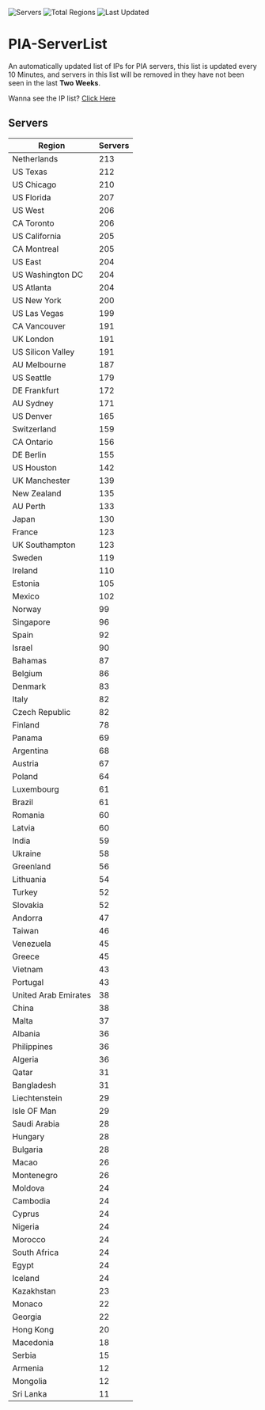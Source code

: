 ![Servers](https://img.shields.io/badge/Servers-8,762-darkgreen)
![Total Regions](https://img.shields.io/badge/Total_Regions-97-darkgreen)
![Last Updated](https://img.shields.io/badge/Last_Updated-December_13_2024_21:01_EST-darkgreen)

# PIA-ServerList
An automatically updated list of IPs for PIA servers, this list is updated every 10 Minutes, and servers in this list will be removed in they have not been seen in the last **Two Weeks**.

Wanna see the IP list? [Click Here](./servers.json)

## Servers
| Region               | Servers |
|----------------------|---------|
| Netherlands | 213 |
| US Texas | 212 |
| US Chicago | 210 |
| US Florida | 207 |
| US West | 206 |
| CA Toronto | 206 |
| US California | 205 |
| CA Montreal | 205 |
| US East | 204 |
| US Washington DC | 204 |
| US Atlanta | 204 |
| US New York | 200 |
| US Las Vegas | 199 |
| CA Vancouver | 191 |
| UK London | 191 |
| US Silicon Valley | 191 |
| AU Melbourne | 187 |
| US Seattle | 179 |
| DE Frankfurt | 172 |
| AU Sydney | 171 |
| US Denver | 165 |
| Switzerland | 159 |
| CA Ontario | 156 |
| DE Berlin | 155 |
| US Houston | 142 |
| UK Manchester | 139 |
| New Zealand | 135 |
| AU Perth | 133 |
| Japan | 130 |
| France | 123 |
| UK Southampton | 123 |
| Sweden | 119 |
| Ireland | 110 |
| Estonia | 105 |
| Mexico | 102 |
| Norway | 99 |
| Singapore | 96 |
| Spain | 92 |
| Israel | 90 |
| Bahamas | 87 |
| Belgium | 86 |
| Denmark | 83 |
| Italy | 82 |
| Czech Republic | 82 |
| Finland | 78 |
| Panama | 69 |
| Argentina | 68 |
| Austria | 67 |
| Poland | 64 |
| Luxembourg | 61 |
| Brazil | 61 |
| Romania | 60 |
| Latvia | 60 |
| India | 59 |
| Ukraine | 58 |
| Greenland | 56 |
| Lithuania | 54 |
| Turkey | 52 |
| Slovakia | 52 |
| Andorra | 47 |
| Taiwan | 46 |
| Venezuela | 45 |
| Greece | 45 |
| Vietnam | 43 |
| Portugal | 43 |
| United Arab Emirates | 38 |
| China | 38 |
| Malta | 37 |
| Albania | 36 |
| Philippines | 36 |
| Algeria | 36 |
| Qatar | 31 |
| Bangladesh | 31 |
| Liechtenstein | 29 |
| Isle OF Man | 29 |
| Saudi Arabia | 28 |
| Hungary | 28 |
| Bulgaria | 28 |
| Macao | 26 |
| Montenegro | 26 |
| Moldova | 24 |
| Cambodia | 24 |
| Cyprus | 24 |
| Nigeria | 24 |
| Morocco | 24 |
| South Africa | 24 |
| Egypt | 24 |
| Iceland | 24 |
| Kazakhstan | 23 |
| Monaco | 22 |
| Georgia | 22 |
| Hong Kong | 20 |
| Macedonia | 18 |
| Serbia | 15 |
| Armenia | 12 |
| Mongolia | 12 |
| Sri Lanka | 11 |